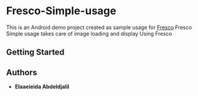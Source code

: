 # Fresco-Simple-usage
This is an Android demo project created as sample usage for [Fresco](http://frescolib.org/)
Fresco Simple usage takes care of image loading and display Using Fresco

## Getting Started


## Authors

* **Elaaeieida Abdeldjalil**



